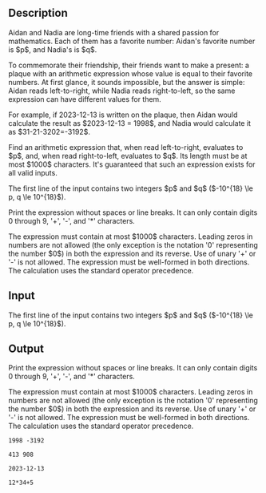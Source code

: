 ## Description

<div><p>Aidan and Nadia are long-time friends with a shared passion for mathematics. Each of them has a favorite number: Aidan's favorite number is $p$, and Nadia's is $q$. </p><p>To commemorate their friendship, their friends want to make a present: a plaque with an arithmetic expression whose value is equal to their favorite numbers. At first glance, it sounds impossible, but the answer is simple: Aidan reads <span class="tex-font-style-it">left-to-right</span>, while Nadia reads <span class="tex-font-style-it">right-to-left</span>, so the same expression can have different values for them.</p><p>For example, if <span class="tex-font-style-tt">2023-12-13</span> is written on the plaque, then Aidan would calculate the result as $2023-12-13 = 1998$, and Nadia would calculate it as $31-21-3202=-3192$.</p><p>Find an arithmetic expression that, when read left-to-right, evaluates to $p$, and, when read right-to-left, evaluates to $q$. Its length must be at most $1000$ characters. It's guaranteed that such an expression exists for all valid inputs.</p></div><div class="input-specification"><p>The first line of the input contains two integers $p$ and $q$ ($-10^{18} \le p, q \le 10^{18}$).</p></div><div class="output-specification"><p>Print the expression without spaces or line breaks. It can only contain digits 0 through 9, '<span class="tex-font-style-tt">+</span>', '<span class="tex-font-style-tt">-</span>', and '<span class="tex-font-style-tt">*</span>' characters.</p><p>The expression must contain at most $1000$ characters. Leading zeros in numbers are not allowed (the only exception is the notation '<span class="tex-font-style-tt">0</span>' representing the number $0$) in both the expression and its reverse. Use of unary '<span class="tex-font-style-tt">+</span>' or '<span class="tex-font-style-tt">-</span>' is not allowed. The expression must be well-formed in both directions. The calculation uses the standard operator precedence. </p></div>

## Input

<p>The first line of the input contains two integers $p$ and $q$ ($-10^{18} \le p, q \le 10^{18}$).</p>

## Output

<p>Print the expression without spaces or line breaks. It can only contain digits 0 through 9, '<span class="tex-font-style-tt">+</span>', '<span class="tex-font-style-tt">-</span>', and '<span class="tex-font-style-tt">*</span>' characters.</p><p>The expression must contain at most $1000$ characters. Leading zeros in numbers are not allowed (the only exception is the notation '<span class="tex-font-style-tt">0</span>' representing the number $0$) in both the expression and its reverse. Use of unary '<span class="tex-font-style-tt">+</span>' or '<span class="tex-font-style-tt">-</span>' is not allowed. The expression must be well-formed in both directions. The calculation uses the standard operator precedence. </p>





```input1|
1998 -3192
```




```input2|
413 908
```




```output1
2023-12-13
```




```output2
12*34+5
```


